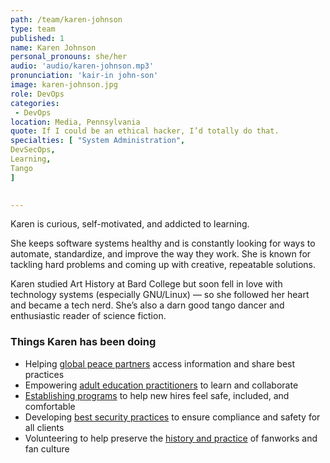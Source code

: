 ```yaml
---
path: /team/karen-johnson
type: team
published: 1
name: Karen Johnson
personal_pronouns: she/her
audio: 'audio/karen-johnson.mp3'
pronunciation: 'kair-in john-son'
image: karen-johnson.jpg
role: DevOps
categories: 
 - DevOps
location: Media, Pennsylvania
quote: If I could be an ethical hacker, I’d totally do that.
specialties: [ "System Administration",
DevSecOps,
Learning,
Tango
]

  
---
```


Karen is curious, self-motivated, and addicted to learning. 

She keeps software systems healthy and is constantly looking for ways to automate, standardize, and improve the way they work. She is known for tackling hard problems and coming up with creative, repeatable solutions.

Karen studied Art History at Bard College but soon fell in love with technology systems (especially GNU/Linux) — so she followed her heart and became a tech nerd. She’s also a darn good tango dancer and enthusiastic reader of science fiction.



### Things Karen has been doing
* Helping [global peace partners](https://civicactions.com/case-study/globalnet/?portfolioCats=15) access information and share best practices
* Empowering [adult education practitioners](https://lincs.ed.gov/) to learn and collaborate
* [Establishing programs](http://civicactions-handbook.readthedocs.io/en/latest/04-how-we-work/cultural-ambassadors/) to help new hires feel safe, included, and comfortable
* Developing [best security practices](http://civicactions-handbook.readthedocs.io/en/latest/03-policies/security/) to ensure compliance and safety for all clients
* Volunteering to help preserve the [history and practice](http://www.transformativeworks.org/) of fanworks and fan culture




